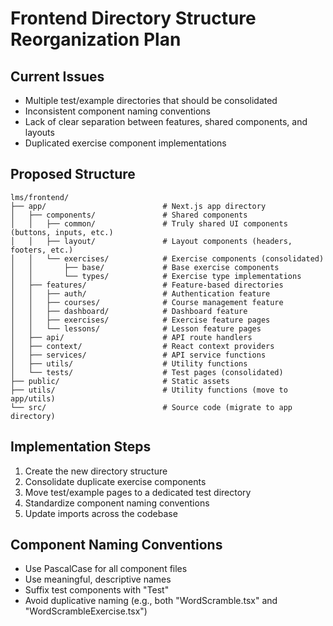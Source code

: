 # Frontend Directory Structure Reorganization Plan

## Current Issues
- Multiple test/example directories that should be consolidated
- Inconsistent component naming conventions
- Lack of clear separation between features, shared components, and layouts
- Duplicated exercise component implementations

## Proposed Structure

```
lms/frontend/
├── app/                          # Next.js app directory
│   ├── components/               # Shared components
│   │   ├── common/               # Truly shared UI components (buttons, inputs, etc.)
│   │   ├── layout/               # Layout components (headers, footers, etc.)
│   │   └── exercises/            # Exercise components (consolidated)
│   │       ├── base/             # Base exercise components
│   │       └── types/            # Exercise type implementations
│   ├── features/                 # Feature-based directories
│   │   ├── auth/                 # Authentication feature
│   │   ├── courses/              # Course management feature
│   │   ├── dashboard/            # Dashboard feature
│   │   ├── exercises/            # Exercise feature pages
│   │   └── lessons/              # Lesson feature pages
│   ├── api/                      # API route handlers
│   ├── context/                  # React context providers
│   ├── services/                 # API service functions
│   ├── utils/                    # Utility functions
│   └── tests/                    # Test pages (consolidated)
├── public/                       # Static assets
├── utils/                        # Utility functions (move to app/utils)
└── src/                          # Source code (migrate to app directory)
```

## Implementation Steps

1. Create the new directory structure
2. Consolidate duplicate exercise components
3. Move test/example pages to a dedicated test directory
4. Standardize component naming conventions
5. Update imports across the codebase

## Component Naming Conventions

- Use PascalCase for all component files
- Use meaningful, descriptive names
- Suffix test components with "Test"
- Avoid duplicative naming (e.g., both "WordScramble.tsx" and "WordScrambleExercise.tsx") 